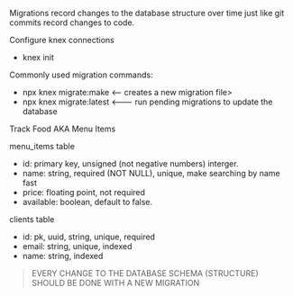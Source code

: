 Migrations record changes to the database structure over time just like git commits record changes to code.

Configure knex connections

- knex init


Commonly used migration commands:
- npx knex migrate:make <name> <-- creates a new migration file>
- npx knex migrate:latest <--- run pending migrations to update the database


Track Food AKA Menu Items

menu_items table
- id: primary key, unsigned (not negative numbers) interger.
- name: string, required (NOT NULL), unique, make searching by name fast
- price: floating point, not required
- available: boolean, default to false.

clients table

- id: pk, uuid, string, unique, required
- email: string, unique, indexed
- name: string, indexed

> EVERY CHANGE TO THE DATABASE SCHEMA (STRUCTURE) SHOULD BE DONE WITH A NEW MIGRATION